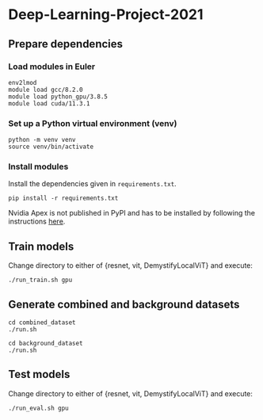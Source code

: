 # Deep-Learning-Project-2021

## Prepare dependencies

### Load modules in Euler

```
env2lmod
module load gcc/8.2.0
module load python_gpu/3.8.5
module load cuda/11.3.1
```

### Set up a Python virtual environment (venv)

```
python -m venv venv
source venv/bin/activate
```

### Install modules

Install the dependencies given in `requirements.txt`. 

```
pip install -r requirements.txt
```

Nvidia Apex is not published in PyPI and has to be installed by following the instructions [here](https://github.com/NVIDIA/apex).

## Train models

Change directory to either of {resnet, vit, DemystifyLocalViT} and execute:

```
./run_train.sh gpu
```

## Generate combined and background datasets

```
cd combined_dataset
./run.sh
```

```
cd background_dataset
./run.sh
```

## Test models

Change directory to either of {resnet, vit, DemystifyLocalViT} and execute:

```
./run_eval.sh gpu
```